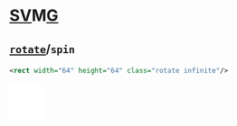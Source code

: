 [SV][svg]M[G][svg]
==================

## [`rotate`]/`spin`
~~~ svg
<rect width="64" height="64" class="rotate infinite"/>
~~~
<img src="rotate-infinite.svg" width="64px"/>


[svg]:        https://developer.mozilla.org/docs/Web/SVG
[`rotate`]:   https://developer.mozilla.org/docs/Web/SVG/Attribute/rotate
